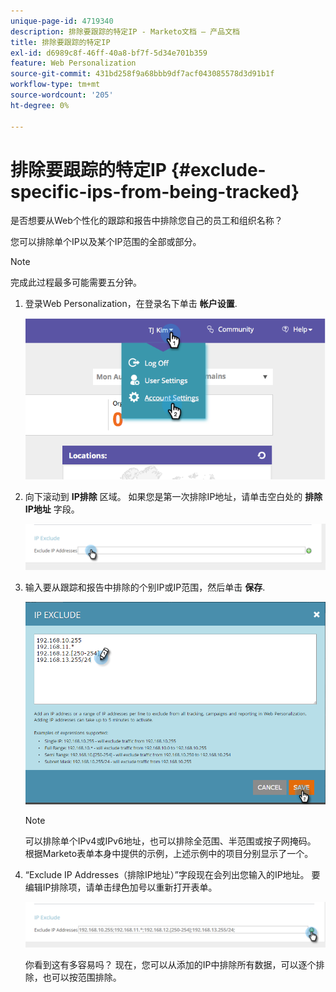 ```yaml
---
unique-page-id: 4719340
description: 排除要跟踪的特定IP - Marketo文档 — 产品文档
title: 排除要跟踪的特定IP
exl-id: d6989c8f-46ff-40a8-bf7f-5d34e701b359
feature: Web Personalization
source-git-commit: 431bd258f9a68bbb9df7acf043085578d3d91b1f
workflow-type: tm+mt
source-wordcount: '205'
ht-degree: 0%

---
```


# 排除要跟踪的特定IP {#exclude-specific-ips-from-being-tracked}

是否想要从Web个性化的跟踪和报告中排除您自己的员工和组织名称？

您可以排除单个IP以及某个IP范围的全部或部分。

>[!NOTE]
>
>完成此过程最多可能需要五分钟。

1. 登录Web Personalization，在登录名下单击 **帐户设置**.

   ![](assets/image2014-11-19-19-3a25-3a41.png)

1. 向下滚动到 **IP排除** 区域。 如果您是第一次排除IP地址，请单击空白处的 **排除IP地址** 字段。

   ![](assets/image2016-11-4-10-3a27-3a1.png)

1. 输入要从跟踪和报告中排除的个别IP或IP范围，然后单击 **保存**.

   ![](assets/exclude-ips-form-hands.png)

   >[!NOTE]
   >
   >可以排除单个IPv4或IPv6地址，也可以排除全范围、半范围或按子网掩码。 根据Marketo表单本身中提供的示例，上述示例中的项目分别显示了一个。

1. “Exclude IP Addresses（排除IP地址）”字段现在会列出您输入的IP地址。 要编辑IP排除项，请单击绿色加号以重新打开表单。

   ![](assets/exclude-ips-after.png)

   你看到这有多容易吗？ 现在，您可以从添加的IP中排除所有数据，可以逐个排除，也可以按范围排除。
